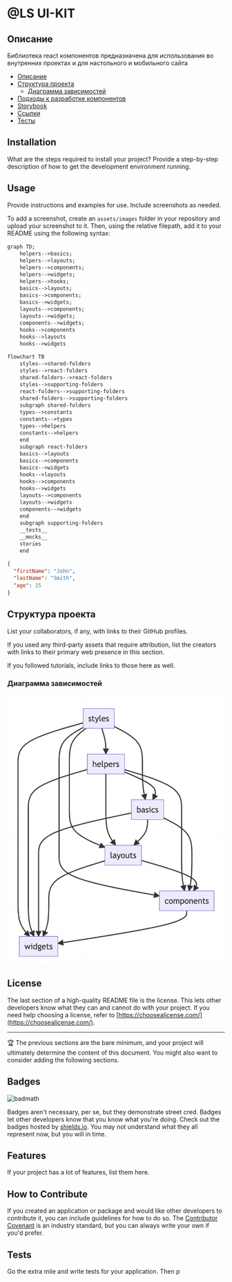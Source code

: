 # @LS UI-KIT

## Описание<a name="info"></a>

Библиотека react компонентов предназначена для использования во внутренних проектах и для настольного и мобильного сайта

- [Описание](#info)
- [Структура проекта](#structure)
  - [Диаграмма зависимостей](#dependence)
- [Подходы к разработке компонентов](#usage)
- [Storybook](#credits)
- [Ссылки](#credits)
- [Тесты](#license)

## Installation

What are the steps required to install your project? Provide a step-by-step description of how to get the development environment running.

## Usage

Provide instructions and examples for use. Include screenshots as needed.

To add a screenshot, create an `assets/images` folder in your repository and upload your screenshot to it. Then, using the relative filepath, add it to your README using the following syntax:

```mermaid
graph TD;
    helpers-->basics;
    helpers-->layouts;
    helpers-->components;
    helpers-->widgets;
    helpers-->hooks;
    basics-->layouts;
    basics-->components;
    basics-->widgets;
    layouts-->components;
    layouts-->widgets;
    components-->widgets;
    hooks-->components
    hooks-->layouts
    hooks-->widgets
```

```mermaid
flowchart TB
    styles-->shared-folders
    styles-->react-folders
    shared-folders-->react-folders
    styles-->supporting-folders
    react-folders-->supporting-folders
    shared-folders-->supporting-folders
    subgraph shared-folders
    types-->constants
    constants-->types
    types-->helpers
    constants-->helpers
    end
    subgraph react-folders
    basics-->layouts
    basics-->components
    basics-->widgets
    hooks-->layouts
    hooks-->components
    hooks-->widgets
    layouts-->components
    layouts-->widgets
    components-->widgets
    end
    subgraph supporting-folders
    __tests__
    __mocks__
    stories
    end
```

```json
{
  "firstName": "John",
  "lastName": "Smith",
  "age": 25
}
```

## Структура проекта<a name="structure"></a>

List your collaborators, if any, with links to their GitHub profiles.

If you used any third-party assets that require attribution, list the creators with links to their primary web presence in this section.

If you followed tutorials, include links to those here as well.
### Диаграмма зависимостей<a name="dependence"></a>
![зависимости](./structure.png)

## License

The last section of a high-quality README file is the license. This lets other developers know what they can and cannot do with your project. If you need help choosing a license, refer to [https://choosealicense.com/](https://choosealicense.com/).

---

🏆 The previous sections are the bare minimum, and your project will ultimately determine the content of this document. You might also want to consider adding the following sections.

## Badges

![badmath](https://img.shields.io/github/languages/top/lernantino/badmath)

Badges aren't necessary, per se, but they demonstrate street cred. Badges let other developers know that you know what you're doing. Check out the badges hosted by [shields.io](https://shields.io/). You may not understand what they all represent now, but you will in time.

## Features

If your project has a lot of features, list them here.

## How to Contribute

If you created an application or package and would like other developers to contribute it, you can include guidelines for how to do so. The [Contributor Covenant](https://www.contributor-covenant.org/) is an industry standard, but you can always write your own if you'd prefer.

## Tests

Go the extra mile and write tests for your application. Then p